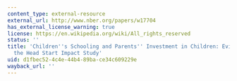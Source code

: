 ```yaml
---
content_type: external-resource
external_url: http://www.nber.org/papers/w17704
has_external_license_warning: true
license: https://en.wikipedia.org/wiki/All_rights_reserved
status: ''
title: 'Children''s Schooling and Parents'' Investment in Children: Evidence from
  the Head Start Impact Study'
uid: d1fbec52-4c4e-44b4-89ba-ce34c609229e
wayback_url: ''
---
```

